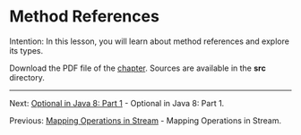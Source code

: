 # Method References

Intention: In this lesson, you will learn about method references and explore its types.

Download the PDF file of the [chapter](chapter_14.pdf). Sources are available in the <b>src</b> directory. 

<hr>

Next: [Optional in Java 8: Part 1](chapter_15.md "Optional in Java 8: Part 1") - Optional in Java 8: Part 1.

Previous: [Mapping Operations in Stream](chapter_13.md "Mapping Operations in Stream") - Mapping Operations in Stream.
